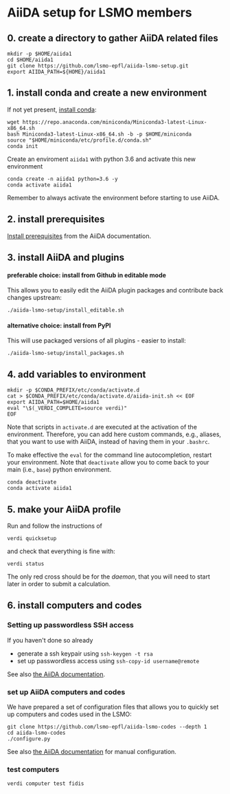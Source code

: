 # AiiDA setup for LSMO members

## 0. create a directory to gather AiiDA related files

```
mkdir -p $HOME/aiida1
cd $HOME/aiida1
git clone https://github.com/lsmo-epfl/aiida-lsmo-setup.git
export AIIDA_PATH=${HOME}/aiida1
```

## 1. install conda and create a new environment

If not yet present, [install conda](https://docs.conda.io/en/latest/miniconda.html):
```
wget https://repo.anaconda.com/miniconda/Miniconda3-latest-Linux-x86_64.sh
bash Miniconda3-latest-Linux-x86_64.sh -b -p $HOME/miniconda
source "$HOME/miniconda/etc/profile.d/conda.sh"
conda init
```
Create an enviroment `aiida1` with python 3.6 and activate this new environment
```
conda create -n aiida1 python=3.6 -y
conda activate aiida1
```
Remember to always activate the environment before starting to use AiiDA.

## 2. install prerequisites

[Install prerequisites](https://aiida-core.readthedocs.io/en/latest/install/quick_installation.html#prerequisites)
from the AiiDA documentation.

## 3. install AiiDA and plugins

#### preferable choice: install from Github in editable mode
This allows you to easily edit the AiiDA plugin packages and contribute back changes upstream:
```
./aiida-lsmo-setup/install_editable.sh
```
#### alternative choice: install from PyPI
This will use packaged versions of all plugins - easier to install:
```
./aiida-lsmo-setup/install_packages.sh
```

## 4. add variables to environment
```
mkdir -p $CONDA_PREFIX/etc/conda/activate.d
cat > $CONDA_PREFIX/etc/conda/activate.d/aiida-init.sh << EOF
export AIIDA_PATH=$HOME/aiida1
eval "\$(_VERDI_COMPLETE=source verdi)"
EOF
```
Note that scripts in `activate.d` are executed at the activation of the environment.
Therefore, you can add here custom commands, e.g., aliases, that you want to use with AiiDA,
instead of having them in your `.bashrc`.

To make effective the `eval` for the command line autocompletion, restart your environment.
Note that `deactivate` allow you to come back to your main (i.e., `base`) python environment.

```
conda deactivate
conda activate aiida1
```

## 5. make your AiiDA profile

Run and follow the instructions of
```
verdi quicksetup
```
and check that everything is fine with:
```
verdi status
```
The only red cross should be for the *daemon*, that you will need to start later in order to submit a calculation.

## 6. install computers and codes

### Setting up passwordless SSH access

If you haven't done so already

 * generate a ssh keypair using `ssh-keygen -t rsa` 
 * set up passwordless access using `ssh-copy-id username@remote`

See also [the AiiDA documentation](https://aiida-core.readthedocs.io/en/latest/get_started/computers.html).

### set up AiiDA computers and codes
We have prepared a set of configuration files that allows you to quickly set up computers and codes used in the LSMO:
```
git clone https://github.com/lsmo-epfl/aiida-lsmo-codes --depth 1
cd aiida-lsmo-codes
./configure.py
```
See also [the AiiDA documentation](https://aiida-core.readthedocs.io/en/latest/get_started/computers.html#computer-setup-and-configuration) for manual configuration.

### test computers
```
verdi computer test fidis
```
